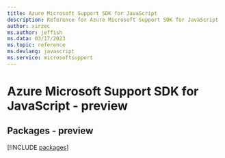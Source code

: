 ```yaml
---
title: Azure Microsoft Support SDK for JavaScript
description: Reference for Azure Microsoft Support SDK for JavaScript
author: xirzec
ms.author: jeffish
ms.data: 03/17/2023
ms.topic: reference
ms.devlang: javascript
ms.service: microsoftsupport
---
```

# Azure Microsoft Support SDK for JavaScript - preview
## Packages - preview
[!INCLUDE [packages](microsoft-support-index.md)]